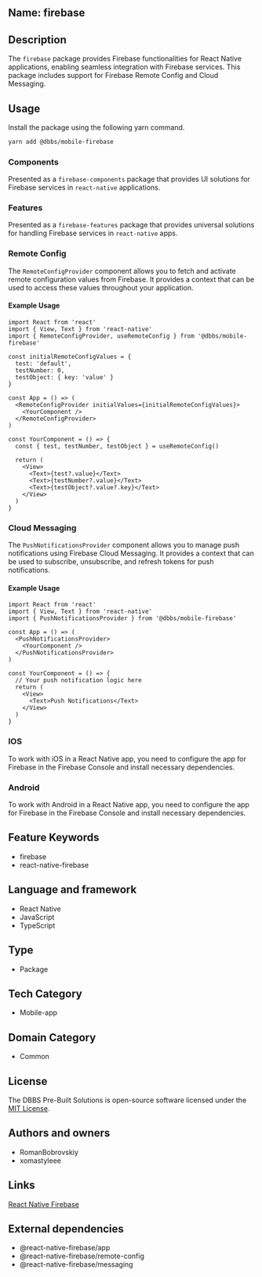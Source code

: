 ## Name: firebase

## Description

The `firebase` package provides Firebase functionalities for React Native applications, enabling seamless integration with Firebase services. This package includes support for Firebase Remote Config and Cloud Messaging.

## Usage

Install the package using the following yarn command.

```bash
yarn add @dbbs/mobile-firebase
```

### Components
Presented as a `firebase-components` package that provides UI solutions for Firebase services in `react-native` applications.

### Features
Presented as a `firebase-features` package that provides universal solutions for handling Firebase services in `react-native` apps.

### Remote Config
The `RemoteConfigProvider` component allows you to fetch and activate remote configuration values from Firebase. It provides a context that can be used to access these values throughout your application.

#### Example Usage
```tsx
import React from 'react'
import { View, Text } from 'react-native'
import { RemoteConfigProvider, useRemoteConfig } from '@dbbs/mobile-firebase'

const initialRemoteConfigValues = {
  test: 'default',
  testNumber: 0,
  testObject: { key: 'value' }
}

const App = () => (
  <RemoteConfigProvider initialValues={initialRemoteConfigValues}>
    <YourComponent />
  </RemoteConfigProvider>
)

const YourComponent = () => {
  const { test, testNumber, testObject } = useRemoteConfig()

  return (
    <View>
      <Text>{test?.value}</Text>
      <Text>{testNumber?.value}</Text>
      <Text>{testObject?.value?.key}</Text>
    </View>
  )
}
```

### Cloud Messaging
The `PushNotificationsProvider` component allows you to manage push notifications using Firebase Cloud Messaging. It provides a context that can be used to subscribe, unsubscribe, and refresh tokens for push notifications.

#### Example Usage
```tsx
import React from 'react'
import { View, Text } from 'react-native'
import { PushNotificationsProvider } from '@dbbs/mobile-firebase'

const App = () => (
  <PushNotificationsProvider>
    <YourComponent />
  </PushNotificationsProvider>
)

const YourComponent = () => {
  // Your push notification logic here
  return (
    <View>
      <Text>Push Notifications</Text>
    </View>
  )
}
```

### IOS
To work with iOS in a React Native app, you need to configure the app for Firebase in the Firebase Console and install necessary dependencies.

### Android
To work with Android in a React Native app, you need to configure the app for Firebase in the Firebase Console and install necessary dependencies.

## Feature Keywords

- firebase
- react-native-firebase

## Language and framework

- React Native
- JavaScript
- TypeScript

## Type

- Package

## Tech Category

- Mobile-app

## Domain Category

- Common

## License

The DBBS Pre-Built Solutions is open-source software licensed under the [MIT License](LICENSE).

## Authors and owners

- RomanBobrovskiy
- xomastyleee

## Links

[React Native Firebase](https://rnfirebase.io/)

## External dependencies

- @react-native-firebase/app
- @react-native-firebase/remote-config
- @react-native-firebase/messaging
